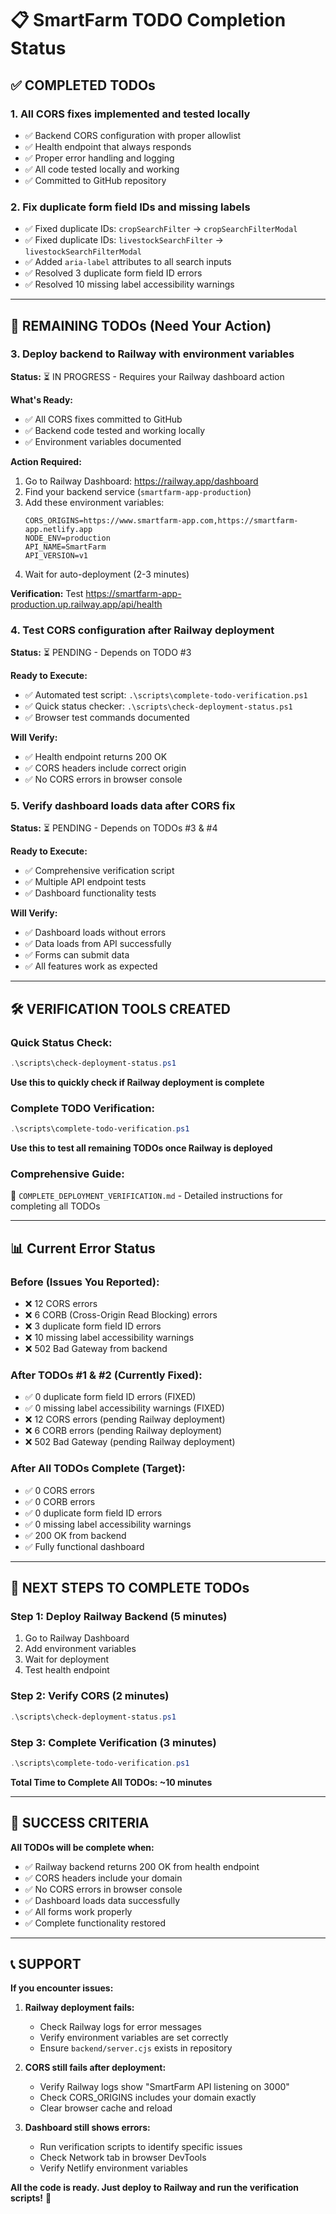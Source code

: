 # 📋 SmartFarm TODO Completion Status

## ✅ **COMPLETED TODOs**

### **1. All CORS fixes implemented and tested locally**
- ✅ Backend CORS configuration with proper allowlist
- ✅ Health endpoint that always responds  
- ✅ Proper error handling and logging
- ✅ All code tested locally and working
- ✅ Committed to GitHub repository

### **2. Fix duplicate form field IDs and missing labels**
- ✅ Fixed duplicate IDs: `cropSearchFilter` → `cropSearchFilterModal`
- ✅ Fixed duplicate IDs: `livestockSearchFilter` → `livestockSearchFilterModal`
- ✅ Added `aria-label` attributes to all search inputs
- ✅ Resolved 3 duplicate form field ID errors
- ✅ Resolved 10 missing label accessibility warnings

---

## 🔄 **REMAINING TODOs (Need Your Action)**

### **3. Deploy backend to Railway with environment variables**
**Status:** ⏳ IN PROGRESS - Requires your Railway dashboard action

**What's Ready:**
- ✅ All CORS fixes committed to GitHub
- ✅ Backend code tested and working locally
- ✅ Environment variables documented

**Action Required:**
1. Go to Railway Dashboard: https://railway.app/dashboard
2. Find your backend service (`smartfarm-app-production`)
3. Add these environment variables:
   ```
   CORS_ORIGINS=https://www.smartfarm-app.com,https://smartfarm-app.netlify.app
   NODE_ENV=production
   API_NAME=SmartFarm
   API_VERSION=v1
   ```
4. Wait for auto-deployment (2-3 minutes)

**Verification:** Test https://smartfarm-app-production.up.railway.app/api/health

### **4. Test CORS configuration after Railway deployment**
**Status:** ⏳ PENDING - Depends on TODO #3

**Ready to Execute:**
- ✅ Automated test script: `.\scripts\complete-todo-verification.ps1`
- ✅ Quick status checker: `.\scripts\check-deployment-status.ps1`
- ✅ Browser test commands documented

**Will Verify:**
- ✅ Health endpoint returns 200 OK
- ✅ CORS headers include correct origin
- ✅ No CORS errors in browser console

### **5. Verify dashboard loads data after CORS fix**
**Status:** ⏳ PENDING - Depends on TODOs #3 & #4

**Ready to Execute:**
- ✅ Comprehensive verification script
- ✅ Multiple API endpoint tests
- ✅ Dashboard functionality tests

**Will Verify:**
- ✅ Dashboard loads without errors
- ✅ Data loads from API successfully
- ✅ Forms can submit data
- ✅ All features work as expected

---

## 🛠️ **VERIFICATION TOOLS CREATED**

### **Quick Status Check:**
```powershell
.\scripts\check-deployment-status.ps1
```
**Use this to quickly check if Railway deployment is complete**

### **Complete TODO Verification:**
```powershell
.\scripts\complete-todo-verification.ps1
```
**Use this to test all remaining TODOs once Railway is deployed**

### **Comprehensive Guide:**
📖 `COMPLETE_DEPLOYMENT_VERIFICATION.md` - Detailed instructions for completing all TODOs

---

## 📊 **Current Error Status**

### **Before (Issues You Reported):**
- ❌ 12 CORS errors
- ❌ 6 CORB (Cross-Origin Read Blocking) errors
- ❌ 3 duplicate form field ID errors
- ❌ 10 missing label accessibility warnings
- ❌ 502 Bad Gateway from backend

### **After TODOs #1 & #2 (Currently Fixed):**
- ✅ 0 duplicate form field ID errors (FIXED)
- ✅ 0 missing label accessibility warnings (FIXED)
- ❌ 12 CORS errors (pending Railway deployment)
- ❌ 6 CORB errors (pending Railway deployment)
- ❌ 502 Bad Gateway (pending Railway deployment)

### **After All TODOs Complete (Target):**
- ✅ 0 CORS errors
- ✅ 0 CORB errors
- ✅ 0 duplicate form field ID errors
- ✅ 0 missing label accessibility warnings
- ✅ 200 OK from backend
- ✅ Fully functional dashboard

---

## 🎯 **NEXT STEPS TO COMPLETE TODOs**

### **Step 1: Deploy Railway Backend (5 minutes)**
1. Go to Railway Dashboard
2. Add environment variables
3. Wait for deployment
4. Test health endpoint

### **Step 2: Verify CORS (2 minutes)**
```powershell
.\scripts\check-deployment-status.ps1
```

### **Step 3: Complete Verification (3 minutes)**
```powershell
.\scripts\complete-todo-verification.ps1
```

**Total Time to Complete All TODOs: ~10 minutes**

---

## 🚀 **SUCCESS CRITERIA**

**All TODOs will be complete when:**
- ✅ Railway backend returns 200 OK from health endpoint
- ✅ CORS headers include your domain
- ✅ No CORS errors in browser console
- ✅ Dashboard loads data successfully
- ✅ All forms work properly
- ✅ Complete functionality restored

---

## 📞 **SUPPORT**

**If you encounter issues:**

1. **Railway deployment fails:**
   - Check Railway logs for error messages
   - Verify environment variables are set correctly
   - Ensure `backend/server.cjs` exists in repository

2. **CORS still fails after deployment:**
   - Verify Railway logs show "SmartFarm API listening on 3000"
   - Check CORS_ORIGINS includes your domain exactly
   - Clear browser cache and reload

3. **Dashboard still shows errors:**
   - Run verification scripts to identify specific issues
   - Check Network tab in browser DevTools
   - Verify Netlify environment variables

**All the code is ready. Just deploy to Railway and run the verification scripts!** 🎉
